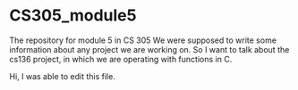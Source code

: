 # CS305_module5
The repository for module 5 in CS 305
 We were supposed to write some information about any project we are working on. 
 So I want to talk about the cs136 project, in which we are operating with functions in C. 
 
 Hi, I was able to edit this file.
